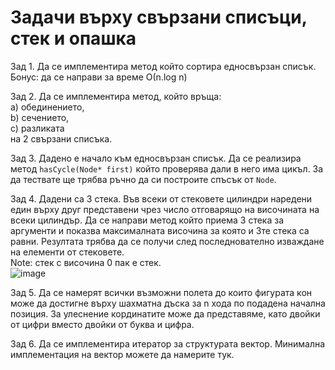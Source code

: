 # Задачи върху свързани списъци, стек и опашка

Зад 1. Да се имплементира метод който сортира едносвързан списък.\
Бонус: да се направи за време О(n.log n)

Зад 2. Да се имплементира метод, който връща:\
a) обединението,\
b) сечението,\
c) разликата\
на 2 свързани списъка.

Зад 3. Дадено е начало към едносвързан списък. Да се реализира метод `hasCycle(Node* first)` който проверява дали в него има цикъл. За да тествате ще трябва ръчно да си построите спъсък от `Node`.

Зад 4. Дадени са 3 стека. Във всеки от стековете цилиндри наредени един върху друг представени чрез число отговарящо на височината на всеки цилиндър. Да се направи метод който приема 3 стека за аргументи и показва максималната височина за която и 3те стека са равни. Резултата трябва да се получи след последнователно изваждане на елементи от стековете.\
Note: стек с височина 0 пак е стек.\
![image][example_stack]

Зад 5. Да се намерят всички възможни полета до които фигурата кон може да достигне върху шахматна дъска за n хода по подадена начална позиция. За улеснение кординатите може да представяме, като двойки от цифри вместо двойки от буква и цифра.

Зад 6. Да се имплементира итератор за структурата вектор. Минимална имплементация на вектор можете да намерите тук.

[example_stack]: https://s3.amazonaws.com/hr-challenge-images/21404/1465645257-57311b88de-piles1.png